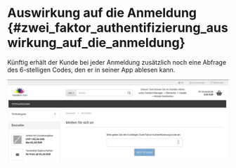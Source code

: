 # Auswirkung auf die Anmeldung {#zwei_faktor_authentifizierung_auswirkung_auf_die_anmeldung}

Künftig erhält der Kunde bei jeder Anmeldung zusätzlich noch eine Abfrage des 6-stelligen Codes, den er in seiner App ablesen kann.

![](Bilder/zwei_faktor_authentifizierung/20190704_009.png "Anmeldefenster zur Eingabe des 6-stelligen Codes")



